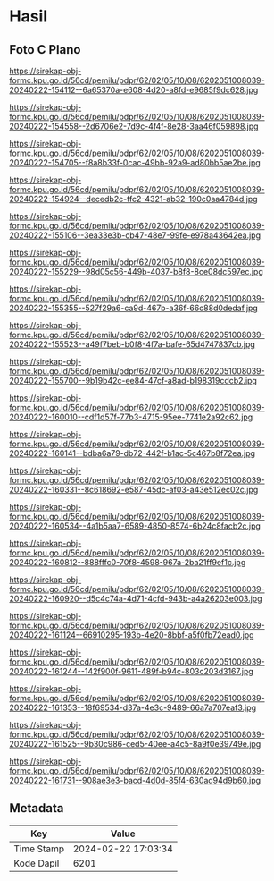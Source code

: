 # Hasil

## Foto C Plano

https://sirekap-obj-formc.kpu.go.id/56cd/pemilu/pdpr/62/02/05/10/08/6202051008039-20240222-154112--6a65370a-e608-4d20-a8fd-e9685f9dc628.jpg

https://sirekap-obj-formc.kpu.go.id/56cd/pemilu/pdpr/62/02/05/10/08/6202051008039-20240222-154558--2d6706e2-7d9c-4f4f-8e28-3aa46f059898.jpg

https://sirekap-obj-formc.kpu.go.id/56cd/pemilu/pdpr/62/02/05/10/08/6202051008039-20240222-154705--f8a8b33f-0cac-49bb-92a9-ad80bb5ae2be.jpg

https://sirekap-obj-formc.kpu.go.id/56cd/pemilu/pdpr/62/02/05/10/08/6202051008039-20240222-154924--decedb2c-ffc2-4321-ab32-190c0aa4784d.jpg

https://sirekap-obj-formc.kpu.go.id/56cd/pemilu/pdpr/62/02/05/10/08/6202051008039-20240222-155106--3ea33e3b-cb47-48e7-99fe-e978a43642ea.jpg

https://sirekap-obj-formc.kpu.go.id/56cd/pemilu/pdpr/62/02/05/10/08/6202051008039-20240222-155229--98d05c56-449b-4037-b8f8-8ce08dc597ec.jpg

https://sirekap-obj-formc.kpu.go.id/56cd/pemilu/pdpr/62/02/05/10/08/6202051008039-20240222-155355--527f29a6-ca9d-467b-a36f-66c88d0dedaf.jpg

https://sirekap-obj-formc.kpu.go.id/56cd/pemilu/pdpr/62/02/05/10/08/6202051008039-20240222-155523--a49f7beb-b0f8-4f7a-bafe-65d4747837cb.jpg

https://sirekap-obj-formc.kpu.go.id/56cd/pemilu/pdpr/62/02/05/10/08/6202051008039-20240222-155700--9b19b42c-ee84-47cf-a8ad-b198319cdcb2.jpg

https://sirekap-obj-formc.kpu.go.id/56cd/pemilu/pdpr/62/02/05/10/08/6202051008039-20240222-160010--cdf1d57f-77b3-4715-95ee-7741e2a92c62.jpg

https://sirekap-obj-formc.kpu.go.id/56cd/pemilu/pdpr/62/02/05/10/08/6202051008039-20240222-160141--bdba6a79-db72-442f-b1ac-5c467b8f72ea.jpg

https://sirekap-obj-formc.kpu.go.id/56cd/pemilu/pdpr/62/02/05/10/08/6202051008039-20240222-160331--8c618692-e587-45dc-af03-a43e512ec02c.jpg

https://sirekap-obj-formc.kpu.go.id/56cd/pemilu/pdpr/62/02/05/10/08/6202051008039-20240222-160534--4a1b5aa7-6589-4850-8574-6b24c8facb2c.jpg

https://sirekap-obj-formc.kpu.go.id/56cd/pemilu/pdpr/62/02/05/10/08/6202051008039-20240222-160812--888fffc0-70f8-4598-967a-2ba21ff9ef1c.jpg

https://sirekap-obj-formc.kpu.go.id/56cd/pemilu/pdpr/62/02/05/10/08/6202051008039-20240222-160920--d5c4c74a-4d71-4cfd-943b-a4a26203e003.jpg

https://sirekap-obj-formc.kpu.go.id/56cd/pemilu/pdpr/62/02/05/10/08/6202051008039-20240222-161124--66910295-193b-4e20-8bbf-a5f0fb72ead0.jpg

https://sirekap-obj-formc.kpu.go.id/56cd/pemilu/pdpr/62/02/05/10/08/6202051008039-20240222-161244--142f900f-9611-489f-b94c-803c203d3167.jpg

https://sirekap-obj-formc.kpu.go.id/56cd/pemilu/pdpr/62/02/05/10/08/6202051008039-20240222-161353--18f69534-d37a-4e3c-9489-66a7a707eaf3.jpg

https://sirekap-obj-formc.kpu.go.id/56cd/pemilu/pdpr/62/02/05/10/08/6202051008039-20240222-161525--9b30c986-ced5-40ee-a4c5-8a9f0e39749e.jpg

https://sirekap-obj-formc.kpu.go.id/56cd/pemilu/pdpr/62/02/05/10/08/6202051008039-20240222-161731--908ae3e3-bacd-4d0d-85f4-630ad94d9b60.jpg


## Metadata

| Key        | Value               |
| ---------- | ------------------- |
| Time Stamp | 2024-02-22 17:03:34 |
| Kode Dapil | 6201                |



